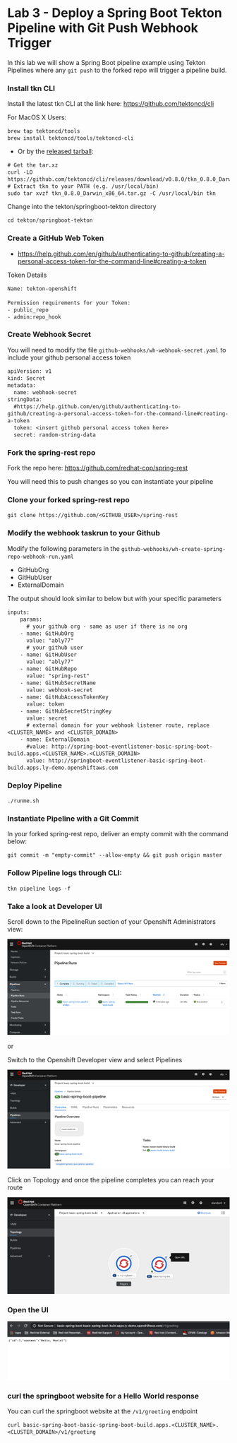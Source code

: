 # Lab 3 - Deploy a Spring Boot Tekton Pipeline with Git Push Webhook Trigger

In this lab we will show a Spring Boot pipeline example using Tekton Pipelines where any `git push` to the forked repo will trigger a pipeline build.

### Install tkn CLI

Install the latest tkn CLI at the link here: https://github.com/tektoncd/cli

For MacOS X Users:
```
brew tap tektoncd/tools
brew install tektoncd/tools/tektoncd-cli
```
- Or by the [released tarball](https://github.com/tektoncd/cli/releases/download/v0.8.0/tkn_0.8.0_Darwin_x86_64.tar.gz):

```
# Get the tar.xz
curl -LO https://github.com/tektoncd/cli/releases/download/v0.8.0/tkn_0.8.0_Darwin_x86_64.tar.gz
# Extract tkn to your PATH (e.g. /usr/local/bin)
sudo tar xvzf tkn_0.8.0_Darwin_x86_64.tar.gz -C /usr/local/bin tkn
```

Change into the tekton/springboot-tekton directory
```
cd tekton/springboot-tekton
```

### Create a GitHub Web Token
- https://help.github.com/en/github/authenticating-to-github/creating-a-personal-access-token-for-the-command-line#creating-a-token

Token Details
```
Name: tekton-openshift

Permission requirements for your Token:
- public_repo
- admin:repo_hook
```

### Create Webhook Secret
You will need to modify the file `github-webhooks/wh-webhook-secret.yaml` to include your github personal access token
```
apiVersion: v1
kind: Secret
metadata:
  name: webhook-secret
stringData:
  #https://help.github.com/en/github/authenticating-to-github/creating-a-personal-access-token-for-the-command-line#creating-a-token
  token: <insert github personal access token here>
  secret: random-string-data
```

### Fork the spring-rest repo
Fork the repo here: https://github.com/redhat-cop/spring-rest

You will need this to push changes so you can instantiate your pipeline

### Clone your forked spring-rest repo
```
git clone https://github.com/<GITHUB_USER>/spring-rest
```


### Modify the webhook taskrun to your Github
Modify the following parameters in the `github-webhooks/wh-create-spring-repo-webhook-run.yaml`
- GitHubOrg
- GitHubUser
- ExternalDomain

The output should look similar to below but with your specific parameters
```
inputs:
    params:
      # your github org - same as user if there is no org
    - name: GitHubOrg
      value: "ably77"
      # your github user
    - name: GitHubUser
      value: "ably77"
    - name: GitHubRepo
      value: "spring-rest"
    - name: GitHubSecretName
      value: webhook-secret
    - name: GitHubAccessTokenKey
      value: token
    - name: GitHubSecretStringKey
      value: secret
      # external domain for your webhook listener route, replace <CLUSTER_NAME> and <CLUSTER_DOMAIN>
    - name: ExternalDomain
      #value: http://spring-boot-eventlistener-basic-spring-boot-build.apps.<CLUSTER_NAME>.<CLUSTER_DOMAIN>
      value: http://springboot-eventlistener-basic-spring-boot-build.apps.ly-demo.openshiftaws.com
```

### Deploy Pipeline
```
./runme.sh
```

### Instantiate Pipeline with a Git Commit
In your forked spring-rest repo, deliver an empty commit with the command below:
```
git commit -m "empty-commit" --allow-empty && git push origin master
```

### Follow Pipeline logs through CLI:
```
tkn pipeline logs -f
```

### Take a look at Developer UI
Scroll down to the PipelineRun section of your Openshift Administrators view:

![](https://github.com/ably77/Standard-OCP-Workshop/blob/master/resources/pipelinerun1.png)

or

Switch to the Openshift Developer view and select Pipelines

![](https://github.com/ably77/Standard-OCP-Workshop/blob/master/resources/pipelinerun2.png)

Click on Topology and once the pipeline completes you can reach your route

![](https://github.com/ably77/Standard-OCP-Workshop/blob/master/resources/pipelinerun3.png)

### Open the UI

![](https://github.com/ably77/Standard-OCP-Workshop/blob/master/resources/springboot1.png)


### curl the springboot website for a Hello World response
You can curl the springboot website at the `/v1/greeting` endpoint
```
curl basic-spring-boot-basic-spring-boot-build.apps.<CLUSTER_NAME>.<CLUSTER_DOMAIN>/v1/greeting
```
